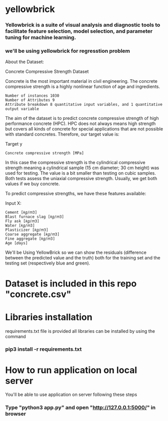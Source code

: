 # yellowbrick


### Yellowbrick is a suite of visual analysis and diagnostic tools to facilitate feature selection, model selection, and parameter tuning for machine learning.
### we'll be using yellowbrick for regresstion problem



About the Dataset:

Concrete Compressive Strength Dataset

Concrete is the most important material in civil engineering. The concrete compressive strength is a highly nonlinear function of age and ingredients.

    Number of instances 1030
    Number of Attributes 9
    Attribute breakdown 8 quantitative input variables, and 1 quantitative output variable

The aim of the dataset is to predict concrete compressive strength of high performance concrete (HPC). HPC does not always means high strength but covers all kinds of concrete for special applications that are not possible with standard concretes. Therefore, our target value is:

Target y

    Concrete compressive strength [MPa]

In this case the compressive strength is the cylindrical compressive strength meaning a cylindrical sample (15 cm diameter; 30 cm height) was used for testing. The value is a bit smaller than testing on cubic samples. Both tests assess the uniaxial compressive strength. Usually, we get both values if we buy concrete.

To predict compressive strengths, we have these features available:

Input X:

    Cement [𝑘𝑔/𝑚3]
    Blast furnace slag [𝑘𝑔/𝑚3]
    Fly ask [𝑘𝑔/𝑚3]
    Water [𝑘𝑔/𝑚3]
    Plasticizer [𝑘𝑔/𝑚3]
    Coarse aggregate [𝑘𝑔/𝑚3]
    Fine aggregate [𝑘𝑔/𝑚3]
    Age [𝑑ays]



We'll be Using YellowBrick so we can show the residuals (difference between the predicted value and the truth) both for the training set and the testing set (respectively blue and green).



# Dataset is included in this repo "concrete.csv"





# Libraries installation
 requirements.txt file is provided
 all libraries can be installed by using the command
 
### pip3 install -r requirements.txt







# How to run application on local server
   
  
 You'll be able to use application on server following these steps
   
###  Type  "python3 app.py" and open "http://127.0.0.1:5000/" in browser 







